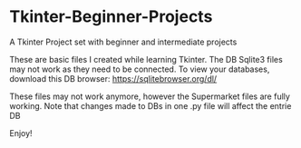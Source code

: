 # Tkinter-Beginner-Projects
A Tkinter Project set with beginner and intermediate projects

These are basic files I created while learning Tkinter. The DB Sqlite3 files may not work as they need to be connected. To view your databases, download this DB browser:
https://sqlitebrowser.org/dl/

These files may not work anymore, however the Supermarket files are fully working. Note that changes made to DBs in one .py file will affect the entrie DB

Enjoy!
